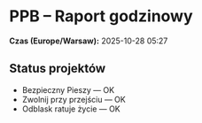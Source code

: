 # PPB – Raport godzinowy
**Czas (Europe/Warsaw):** 2025-10-28 05:27

## Status projektów
- Bezpieczny Pieszy — OK
- Zwolnij przy przejściu — OK
- Odblask ratuje życie — OK

